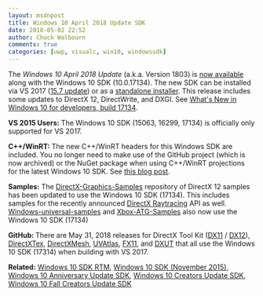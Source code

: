 ```yaml
---
layout: msdnpost
title: Windows 10 April 2018 Update SDK
date: 2018-05-02 22:52
author: Chuck Walbourn
comments: true
categories: [uwp, visualc, win10, windowssdk]
---
```

The <em>Windows 10 April 2018 Update</em> (a.k.a. Version 1803) is <a href="https://blogs.windows.com/buildingapps/2018/04/30/start-developing-on-windows-10-april-2018-update-today/">now available</a> along with the Windows 10 SDK (10.0.17134). The new SDK can be installed via VS 2017 (<a href="https://walbourn.github.io/vs-2017-15-7-update/">15.7 update</a>) or as a <a href="https://go.microsoft.com/fwlink/?linkid=870807">standalone installer</a>. This release includes some updates to DirectX 12, DirectWrite, and DXGI. See <a href="https://docs.microsoft.com/en-us/windows/uwp/whats-new/windows-10-build-17134">What's New in Windows 10 for developers, build 17134</a>.
<!--more-->

<strong>VS 2015 Users:</strong> The Windows 10 SDK (15063, 16299, 17134) is officially only supported for VS 2017.

<strong>C++/WinRT:</strong> The new C++/WinRT headers for this Windows SDK are included. You no longer need to make use of the GitHub project (which is now archived) or the NuGet package when using C++/WinRT projections for the latest Windows 10 SDK. See <a href="https://devblogs.microsoft.com/cppblog/cppwinrt-is-now-included-the-windows-sdk/">this blog post</a>.

<strong>Samples:</strong> The <a href="https://github.com/Microsoft/DirectX-Graphics-Samples/">DirectX-Graphics-Samples</a> repository of DirectX 12 samples has been updated to use the Windows 10 SDK (17134). This includes samples for the recently announced <a href="https://devblogs.microsoft.com/directx/announcing-microsoft-directx-raytracing/">DirectX Raytracing</a> API as well. <a href="https://github.com/Microsoft/Windows-universal-samples">Windows-universal-samples</a> and <a href="https://github.com/Microsoft/Xbox-ATG-Samples">Xbox-ATG-Samples</a> also now use the Windows 10 SDK (17134)

<strong>GitHub: </strong>There are May 31, 2018 releases for DirectX Tool Kit (<a href="https://github.com/Microsoft/DirectXTK/releases">DX11</a> / <a href="https://github.com/Microsoft/DirectXTK12/releases">DX12</a>), <a href="https://github.com/Microsoft/DirectXTex/releases">DirectXTex</a>, <a href="https://github.com/Microsoft/DirectXMesh/releases">DirectXMesh</a>, <a href="https://github.com/Microsoft/UVAtlas/releases">UVAtlas</a>, <a href="https://github.com/Microsoft/FX11/releases">FX11</a>, and <a href="https://github.com/Microsoft/DXUT/releases">DXUT</a> that all use the Windows 10 SDK (17314) when building with VS 2017.

<b>Related:</b> <a href="https://walbourn.github.io/windows-10-sdk-rtm/">Windows 10 SDK RTM</a>, <a href="https://walbourn.github.io/windows-10-sdk-november-2015/">Windows 10 SDK (November 2015)</a>, <a href="https://walbourn.github.io/windows-10-anniversary-update-sdk/">Windows 10 Anniversary Update SDK</a>, <a href="https://walbourn.github.io/windows-10-creators-update-sdk/">Windows 10 Creators Update SDK</a>, <a href="https://walbourn.github.io/windows-10-fall-creators-update-sdk/">Windows 10 Fall Creators Update SDK</a>
